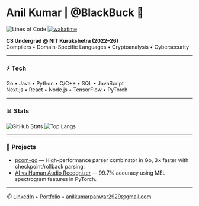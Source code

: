# Anil Kumar | @BlackBuck 🦌

![Lines of Code](https://img.shields.io/badge/Lines%20of%20Code-780028-blue)
[![wakatime](https://wakatime.com/badge/user/68e16777-e224-49fb-b7b1-0a90efbc141a.svg)](https://wakatime.com/@68e16777-e224-49fb-b7b1-0a90efbc141a)

**CS Undergrad @ NIT Kurukshetra (2022–26)**  
Compilers • Domain-Specific Languages • Cryptoanalysis • Cybersecurity  

---

### ⚡ Tech
Go • Java • Python • C/C++ • SQL • JavaScript  
Next.js • React • Node.js • TensorFlow • PyTorch  

---

### 📊 Stats
![GitHub Stats](https://github-readme-stats.vercel.app/api?username=BlackBuck&show_icons=true&theme=radical)
![Top Langs](https://github-readme-stats.vercel.app/api/top-langs/?username=BlackBuck&layout=donut&theme=radical)

---

### 🚀 Projects
- [pcom-go](https://github.com/BlackBuck/pcom-go) — High-performance parser combinator in Go, 3× faster with checkpoint/rollback parsing.  
- [AI vs Human Audio Recognizer](https://github.com/BlackBuck/Deepfake-Audio-Recognition) — 99.7% accuracy using MEL spectrogram features in PyTorch.

---

📫 [LinkedIn](https://www.linkedin.com/in/uneel) • [Portfolio](https://blackbuck.github.io) • anilkumarpanwar2929@gmail.com
